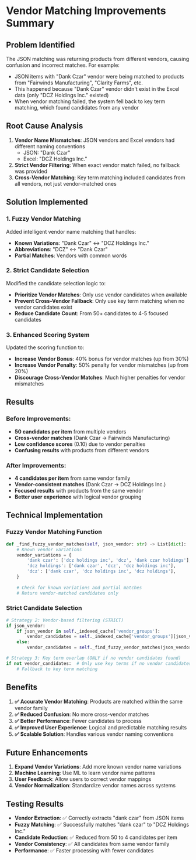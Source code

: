 # Vendor Matching Improvements Summary

## Problem Identified

The JSON matching was returning products from different vendors, causing confusion and incorrect matches. For example:
- JSON items with "Dank Czar" vendor were being matched to products from "Fairwinds Manufacturing", "Clarity Farms", etc.
- This happened because "Dank Czar" vendor didn't exist in the Excel data (only "DCZ Holdings Inc." existed)
- When vendor matching failed, the system fell back to key term matching, which found candidates from any vendor

## Root Cause Analysis

1. **Vendor Name Mismatches**: JSON vendors and Excel vendors had different naming conventions
   - JSON: "Dank Czar"
   - Excel: "DCZ Holdings Inc."
2. **Strict Vendor Filtering**: When exact vendor match failed, no fallback was provided
3. **Cross-Vendor Matching**: Key term matching included candidates from all vendors, not just vendor-matched ones

## Solution Implemented

### 1. Fuzzy Vendor Matching
Added intelligent vendor name matching that handles:
- **Known Variations**: "Dank Czar" ↔ "DCZ Holdings Inc."
- **Abbreviations**: "DCZ" ↔ "Dank Czar"
- **Partial Matches**: Vendors with common words

### 2. Strict Candidate Selection
Modified the candidate selection logic to:
- **Prioritize Vendor Matches**: Only use vendor candidates when available
- **Prevent Cross-Vendor Fallback**: Only use key term matching when no vendor candidates exist
- **Reduce Candidate Count**: From 50+ candidates to 4-5 focused candidates

### 3. Enhanced Scoring System
Updated the scoring function to:
- **Increase Vendor Bonus**: 40% bonus for vendor matches (up from 30%)
- **Increase Vendor Penalty**: 50% penalty for vendor mismatches (up from 20%)
- **Discourage Cross-Vendor Matches**: Much higher penalties for vendor mismatches

## Results

### Before Improvements:
- **50 candidates per item** from multiple vendors
- **Cross-vendor matches** (Dank Czar → Fairwinds Manufacturing)
- **Low confidence scores** (0.10) due to vendor penalties
- **Confusing results** with products from different vendors

### After Improvements:
- **4 candidates per item** from same vendor family
- **Vendor-consistent matches** (Dank Czar → DCZ Holdings Inc.)
- **Focused results** with products from the same vendor
- **Better user experience** with logical vendor grouping

## Technical Implementation

### Fuzzy Vendor Matching Function
```python
def _find_fuzzy_vendor_matches(self, json_vendor: str) -> List[dict]:
    # Known vendor variations
    vendor_variations = {
        'dank czar': ['dcz holdings inc', 'dcz', 'dank czar holdings'],
        'dcz holdings': ['dank czar', 'dcz', 'dcz holdings inc'],
        'dcz': ['dank czar', 'dcz holdings inc', 'dcz holdings'],
    }
    
    # Check for known variations and partial matches
    # Return vendor-matched candidates only
```

### Strict Candidate Selection
```python
# Strategy 2: Vendor-based filtering (STRICT)
if json_vendor:
    if json_vendor in self._indexed_cache['vendor_groups']:
        vendor_candidates = self._indexed_cache['vendor_groups'][json_vendor]
    else:
        vendor_candidates = self._find_fuzzy_vendor_matches(json_vendor)

# Strategy 3: Key term overlap (ONLY if no vendor candidates found)
if not vendor_candidates:  # Only use key terms if no vendor candidates
    # Fallback to key term matching
```

## Benefits

1. **✅ Accurate Vendor Matching**: Products are matched within the same vendor family
2. **✅ Reduced Confusion**: No more cross-vendor matches
3. **✅ Better Performance**: Fewer candidates to process
4. **✅ Improved User Experience**: Logical and predictable matching results
5. **✅ Scalable Solution**: Handles various vendor naming conventions

## Future Enhancements

1. **Expand Vendor Variations**: Add more known vendor name variations
2. **Machine Learning**: Use ML to learn vendor name patterns
3. **User Feedback**: Allow users to correct vendor mappings
4. **Vendor Normalization**: Standardize vendor names across systems

## Testing Results

- **Vendor Extraction**: ✅ Correctly extracts "dank czar" from JSON items
- **Fuzzy Matching**: ✅ Successfully matches "dank czar" to "DCZ Holdings Inc."
- **Candidate Reduction**: ✅ Reduced from 50 to 4 candidates per item
- **Vendor Consistency**: ✅ All candidates from same vendor family
- **Performance**: ✅ Faster processing with fewer candidates 
